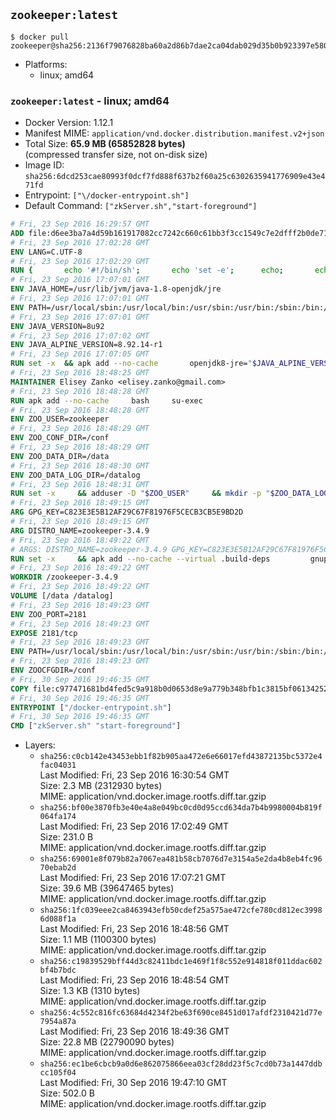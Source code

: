 ## `zookeeper:latest`

```console
$ docker pull zookeeper@sha256:2136f79076828ba60a2d86b7dae2ca04dab029d35b0b923397e580bf919b552d
```

-	Platforms:
	-	linux; amd64

### `zookeeper:latest` - linux; amd64

-	Docker Version: 1.12.1
-	Manifest MIME: `application/vnd.docker.distribution.manifest.v2+json`
-	Total Size: **65.9 MB (65852828 bytes)**  
	(compressed transfer size, not on-disk size)
-	Image ID: `sha256:6dcd253cae80993f0dcf7fd888f637b2f60a25c6302635941776909e43e471fd`
-	Entrypoint: `["\/docker-entrypoint.sh"]`
-	Default Command: `["zkServer.sh","start-foreground"]`

```dockerfile
# Fri, 23 Sep 2016 16:29:57 GMT
ADD file:d6ee3ba7a4d59b161917082cc7242c660c61bb3f3cc1549c7e2dfff2b0de7104 in / 
# Fri, 23 Sep 2016 17:02:28 GMT
ENV LANG=C.UTF-8
# Fri, 23 Sep 2016 17:02:29 GMT
RUN { 		echo '#!/bin/sh'; 		echo 'set -e'; 		echo; 		echo 'dirname "$(dirname "$(readlink -f "$(which javac || which java)")")"'; 	} > /usr/local/bin/docker-java-home 	&& chmod +x /usr/local/bin/docker-java-home
# Fri, 23 Sep 2016 17:07:01 GMT
ENV JAVA_HOME=/usr/lib/jvm/java-1.8-openjdk/jre
# Fri, 23 Sep 2016 17:07:01 GMT
ENV PATH=/usr/local/sbin:/usr/local/bin:/usr/sbin:/usr/bin:/sbin:/bin:/usr/lib/jvm/java-1.8-openjdk/jre/bin:/usr/lib/jvm/java-1.8-openjdk/bin
# Fri, 23 Sep 2016 17:07:01 GMT
ENV JAVA_VERSION=8u92
# Fri, 23 Sep 2016 17:07:02 GMT
ENV JAVA_ALPINE_VERSION=8.92.14-r1
# Fri, 23 Sep 2016 17:07:05 GMT
RUN set -x 	&& apk add --no-cache 		openjdk8-jre="$JAVA_ALPINE_VERSION" 	&& [ "$JAVA_HOME" = "$(docker-java-home)" ]
# Fri, 23 Sep 2016 18:48:25 GMT
MAINTAINER Elisey Zanko <elisey.zanko@gmail.com>
# Fri, 23 Sep 2016 18:48:28 GMT
RUN apk add --no-cache     bash     su-exec
# Fri, 23 Sep 2016 18:48:28 GMT
ENV ZOO_USER=zookeeper
# Fri, 23 Sep 2016 18:48:29 GMT
ENV ZOO_CONF_DIR=/conf
# Fri, 23 Sep 2016 18:48:29 GMT
ENV ZOO_DATA_DIR=/data
# Fri, 23 Sep 2016 18:48:30 GMT
ENV ZOO_DATA_LOG_DIR=/datalog
# Fri, 23 Sep 2016 18:48:31 GMT
RUN set -x     && adduser -D "$ZOO_USER"     && mkdir -p "$ZOO_DATA_LOG_DIR" "$ZOO_DATA_DIR" "$ZOO_CONF_DIR"     && chown "$ZOO_USER:$ZOO_USER" "$ZOO_DATA_LOG_DIR" "$ZOO_DATA_DIR" "$ZOO_CONF_DIR"
# Fri, 23 Sep 2016 18:49:15 GMT
ARG GPG_KEY=C823E3E5B12AF29C67F81976F5CECB3CB5E9BD2D
# Fri, 23 Sep 2016 18:49:15 GMT
ARG DISTRO_NAME=zookeeper-3.4.9
# Fri, 23 Sep 2016 18:49:22 GMT
# ARGS: DISTRO_NAME=zookeeper-3.4.9 GPG_KEY=C823E3E5B12AF29C67F81976F5CECB3CB5E9BD2D
RUN set -x     && apk add --no-cache --virtual .build-deps         gnupg     && wget -q "http://www.apache.org/dist/zookeeper/$DISTRO_NAME/$DISTRO_NAME.tar.gz"     && wget -q "http://www.apache.org/dist/zookeeper/$DISTRO_NAME/$DISTRO_NAME.tar.gz.asc"     && export GNUPGHOME="$(mktemp -d)"     && gpg --keyserver ha.pool.sks-keyservers.net --recv-key "$GPG_KEY"     && gpg --batch --verify "$DISTRO_NAME.tar.gz.asc" "$DISTRO_NAME.tar.gz"     && tar -xzf "$DISTRO_NAME.tar.gz"     && mv "$DISTRO_NAME/conf/"* "$ZOO_CONF_DIR"     && rm -r "$GNUPGHOME" "$DISTRO_NAME.tar.gz" "$DISTRO_NAME.tar.gz.asc"     && apk del .build-deps
# Fri, 23 Sep 2016 18:49:22 GMT
WORKDIR /zookeeper-3.4.9
# Fri, 23 Sep 2016 18:49:22 GMT
VOLUME [/data /datalog]
# Fri, 23 Sep 2016 18:49:23 GMT
ENV ZOO_PORT=2181
# Fri, 23 Sep 2016 18:49:23 GMT
EXPOSE 2181/tcp
# Fri, 23 Sep 2016 18:49:23 GMT
ENV PATH=/usr/local/sbin:/usr/local/bin:/usr/sbin:/usr/bin:/sbin:/bin:/usr/lib/jvm/java-1.8-openjdk/jre/bin:/usr/lib/jvm/java-1.8-openjdk/bin:/zookeeper-3.4.9/bin
# Fri, 23 Sep 2016 18:49:23 GMT
ENV ZOOCFGDIR=/conf
# Fri, 30 Sep 2016 19:46:35 GMT
COPY file:c977471681bd4fed5c9a918b0d0653d8e9a779b348bfb1c3815bf0613425255b in / 
# Fri, 30 Sep 2016 19:46:35 GMT
ENTRYPOINT ["/docker-entrypoint.sh"]
# Fri, 30 Sep 2016 19:46:35 GMT
CMD ["zkServer.sh" "start-foreground"]
```

-	Layers:
	-	`sha256:c0cb142e43453ebb1f82b905aa472e6e66017efd43872135bc5372e4fac04031`  
		Last Modified: Fri, 23 Sep 2016 16:30:54 GMT  
		Size: 2.3 MB (2312930 bytes)  
		MIME: application/vnd.docker.image.rootfs.diff.tar.gzip
	-	`sha256:bf00e3870fb3e40e4a8e049bc0cd0d95ccd634da7b4b9980004b819f064fa174`  
		Last Modified: Fri, 23 Sep 2016 17:02:49 GMT  
		Size: 231.0 B  
		MIME: application/vnd.docker.image.rootfs.diff.tar.gzip
	-	`sha256:69001e8f079b82a7067ea481b58cb7076d7e3154a5e2da4b8eb4fc9670ebab2d`  
		Last Modified: Fri, 23 Sep 2016 17:07:21 GMT  
		Size: 39.6 MB (39647465 bytes)  
		MIME: application/vnd.docker.image.rootfs.diff.tar.gzip
	-	`sha256:1fc039eee2ca8463943efb50cdef25a575ae472cfe780cd812ec39986d088f1a`  
		Last Modified: Fri, 23 Sep 2016 18:48:56 GMT  
		Size: 1.1 MB (1100300 bytes)  
		MIME: application/vnd.docker.image.rootfs.diff.tar.gzip
	-	`sha256:c19839529bff44d3c82411bdc1e469f1f8c552e914818f011ddac602bf4b7bdc`  
		Last Modified: Fri, 23 Sep 2016 18:48:54 GMT  
		Size: 1.3 KB (1310 bytes)  
		MIME: application/vnd.docker.image.rootfs.diff.tar.gzip
	-	`sha256:4c552c816fc63684d4234f2be63f690ce8451d017afdf2310421d77e7954a87a`  
		Last Modified: Fri, 23 Sep 2016 18:49:36 GMT  
		Size: 22.8 MB (22790090 bytes)  
		MIME: application/vnd.docker.image.rootfs.diff.tar.gzip
	-	`sha256:ec1be6cbcb9a0d6e862075866eea03cf28dd23f5c7cd0b73a1447ddbcc105f04`  
		Last Modified: Fri, 30 Sep 2016 19:47:10 GMT  
		Size: 502.0 B  
		MIME: application/vnd.docker.image.rootfs.diff.tar.gzip
